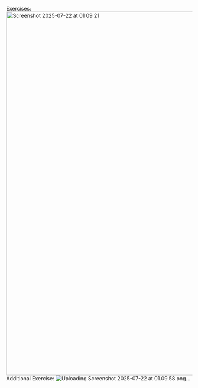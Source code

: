 Exercises:
<img width="1512" height="982" alt="Screenshot 2025-07-22 at 01 09 21" src="https://github.com/user-attachments/assets/99ea3b1d-07b8-4b57-a080-f352ba6cde12" />
Additional Exercise:
![Uploading Screenshot 2025-07-22 at 01.09.58.png…]()
